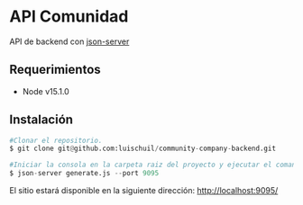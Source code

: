 # API Comunidad
API de backend con [json-server](https://github.com/typicode/json-server)


## Requerimientos
- Node v15.1.0

## Instalación
```python
#Clonar el repositorio.
$ git clone git@github.com:luischuil/community-company-backend.git

#Iniciar la consola en la carpeta raiz del proyecto y ejecutar el comando:
$ json-server generate.js --port 9095
```
El sitio estará disponible en la siguiente dirección:
[http://localhost:9095/](http://localhost:9095/)